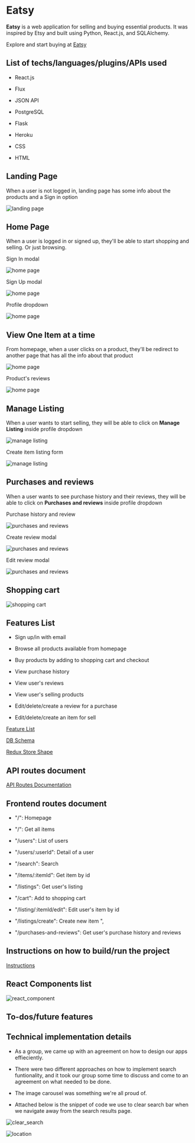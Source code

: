 # Eatsy



**Eatsy** is a web application for selling and buying essential products. It was inspired by Etsy and built using Python, React.js, and SQLAlchemy.



Explore and start buying at [Eatsy](https://eatsy-2022.herokuapp.com/)



## List of techs/languages/plugins/APIs used



- React.js

- Flux

- JSON API

- PostgreSQL

- Flask

- Heroku

- CSS

- HTML



## Landing Page



When a user is not logged in, landing page has some info about the products and a Sign in option



![landing page](screenshots_readme/landing.png)



## Home Page



When a user is logged in or signed up, they'll be able to start shopping and selling. Or just browsing.


Sign In modal

![home page](screenshots_readme/signIn.png)

Sign Up modal

![home page](screenshots_readme/SignUp.png)

Profile dropdown

![home page](screenshots_readme/profile.png)




## View One Item at a time


From homepage, when a user clicks on a product, they'll be redirect to another page that has all the info about that product

![home page](screenshots_readme/itemById.png)

Product's reviews

![home page](screenshots_readme/review.png)





## Manage Listing




When a user wants to start selling, they will be able to click on **Manage Listing** inside profile dropdown



![manage listing](screenshots_readme/listing.png)

Create item listing form

![manage listing](screenshots_readme/createItem.png)



## Purchases and reviews



When a user wants to see purchase history and their reviews, they will be able to click on **Purchases and reviews** inside profile dropdown

Purchase history and review

![purchases and reviews](screenshots_readme/purchasesAndReviwe.png)

Create review modal

![purchases and reviews](screenshots_readme/createReview.png)

Edit review modal

![purchases and reviews](screenshots_readme/editReview.png)


## Shopping cart

![shopping cart](screenshots_readme/cart.png)


## Features List



- Sign up/in with email

- Browse all products available from homepage

- Buy products by adding to shopping cart and checkout

- View purchase history

- View user's reviews

- View user's selling products

- Edit/delete/create a review for a purchase

- Edit/delete/create an item for sell



[Feature List](https://github.com/Anbui0115/Etsy-group-project/wiki/Features-MVP)



[DB Schema](https://github.com/Anbui0115/Etsy-group-project/wiki/Schema)



[Redux Store Shape](https://github.com/Anbui0115/Etsy-group-project/wiki/Redux-State-Shape-Eatsy)



## API routes document



[API Routes Documentation](https://github.com/Anbui0115/Etsy-group-project/wiki/Eatsy-API-Documentation)



## Frontend routes document



- "/": Homepage

- "/": Get all items

- "/users": List of users

- "/users/:userId": Detail of a user

- "/search": Search

- "/items/:itemId": Get item by id

- "/listings": Get user's listing

- "/cart": Add to shopping cart

- "/listing/:itemId/edit": Edit user's item by id

- "/listings/create": Create new item ",

- "/purchases-and-reviews": Get user's purchase history and reviews



## Instructions on how to build/run the project



[Instructions](https://github.com/Anbui0115/Etsy-group-project/wiki/Instructions-on-how-to-build-run-the-project)



## React Components list



![react_component](screenshots_readme/react-component.png)



## To-dos/future features



## Technical implementation details



- As a group, we came up with an agreement on how to design our apps effieciently.

- There were two different approaches on how to implement search funtionality, and it took our group some time to discuss and come to an agreement on what needed to be done.

- The image carousel was something we're all proud of.

- Attached below is the snippet of code we use to clear search bar when we navigate away from the search results page.



![clear_search](screenshots_readme/clear_search.png)

![location](screenshots_readme/location.png)
